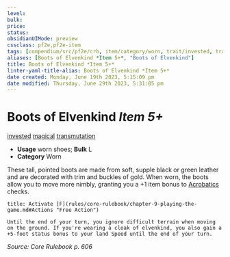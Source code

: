 ```yaml
---
level:
bulk:
price:
status:
obsidianUIMode: preview
cssclass: pf2e,pf2e-item
tags: [compendium/src/pf2e/crb, item/category/worn, trait/invested, trait/magical, trait/transmutation]
aliases: [Boots of Elvenkind *Item 5+*, "Boots of Elvenkind"]
title: Boots of Elvenkind *Item 5+*
linter-yaml-title-alias: Boots of Elvenkind *Item 5+*
date created: Monday, June 19th 2023, 5:15:09 pm
date modified: Thursday, June 29th 2023, 5:31:05 pm
---
```


# Boots of Elvenkind *Item 5+*

[invested](rules/traits/invested.md) [magical](rules/traits/magical.md) [transmutation](rules/traits/transmutation.md)  

- **Usage** worn shoes; **Bulk** L
- **Category** Worn

These tall, pointed boots are made from soft, supple black or green leather and are decorated with trim and buckles of gold. When worn, the boots allow you to move more nimbly, granting you a +1 item bonus to [Acrobatics](compendium/skills.md#Acrobatics) checks.

```ad-embed-ability
title: Activate [F](rules/core-rulebook/chapter-9-playing-the-game.md#Actions "Free Action")

Until the end of your turn, you ignore difficult terrain when moving on the ground. If you're wearing a cloak of elvenkind, you also gain a +5-foot status bonus to your land Speed until the end of your turn.
```

*Source: Core Rulebook p. 606*
